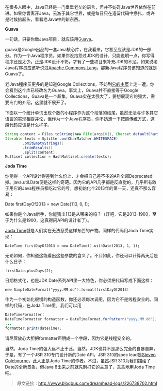 在很多人眼中，Java已经是一门垂垂老矣的语言，但并不妨碍Java世界依然在前进。如果你曾离开Java，云游于其它世界，或是每日只在遗留代码中挣扎，或许是时候抬起头，看看老Java中的新东西。

**Guava**

一句话，只要你做Java项目，就应该用[Guava](https://code.google.com/p/guava-libraries/)。

guava是Google出品的一套Java核心库，在我看来，它甚至应该是JDK的一部分。作为一个Java程序员，如果你没抱怨过JDK的设计，只能说明一点，你写得程序还是太少。正是JDK设计不彰，才有了一些项目来补充JDK的不足。如果说老Java程序员应该听说过[Apache Commons Lang](http://commons.apache.org/lang/)，那新Java程序员该知道的就是Guava了。

老Java程序员更多的是知道Google Collections，不妨到[它的主页](http://code.google.com/p/google-collections/)上走一遭，你会看到这个库已经改名为Guava。事实上，Guava并不直接等于Google Collections，Guava是一个超集。Guava实在太强大了，要想展现它的强大，需要专门的介绍，这里就不展开了。

下面以一个统计单词出现个数的小程序作为这个段落的结尾，虽然无法与许多其它语言的实现相提并论，但作为一个Java程序员，你不妨想一下按照传统方式，这段代码应该是什么样子。

```java
String content = Files.toString(new File(args[0]), Charset.defaultCharset());
Iterable texts = Splitter.on(CharMatcher.WHITESPACE)
        .omitEmptyStrings()
        .trimResults()
        .split(content);
Multiset collection = HashMultiset.create(texts);
```

**Joda Time**

你觉得一个API设计得差到什么份上，才会把自己差不多的API全部Deprecated掉。java.util.Date便是这样的奇葩。因为它的API几乎都是反直觉的，几乎所有敢于用它的Java程序员都吃过它的亏。想初始化个2013年的第一天，还真不那么容易：

  Date firstDayOf2013 = new Date(113, 0, 1);

如果你是个Java新手，你能猜出113是从哪来的吗？（好吧，它是2013-1900，至于为什么是1900，这真得问API的设计者了）。

[Joda Time](http://joda-time.sourceforge.net/)就是人们实在无法忍受这样东西的产物。同样的代码用Joda Time实现：

`DateTime firstDayOf2013 = new DateTime().withDate(2013, 1, 1);`

无论如何，你知道这能看出这些参数的含义了。不只如此，你还可以计算两天后是什么日子：

`firstDate.plusDays(2);`

日期格式化，也是JDK Date系列API里一大特色，你必须把代码写成下面这样：

`new SimpleDateFormat("yyyy.MM.dd").format(firstDayOf2013)`

作为一个初始化很慢的构造函数，你还必须每次调用，因为它不是线程安全的。同样的代码，在Joda Time里，我们可以用

```java
DateTimeFormatter：
DateTimeFormatter formatter = DateTimeFormat.forPattern("yyyy.MM.dd");
...
formatter.print(dateTime);
```

请尽管放心大胆把formatter声明成一个字段，因为它是线程安全的。

当然，Joda Time的强大远不止于此。当然，JDK也并不是那么完全的自暴自弃，于是，有了一个JSR 310专门设计新的Date API。JSR 310的spec lead是[Steven Colebourne](http://www.blogger.com/profile/01454237967846880639)，此人正是Joda Time的作者。不过，虽然JSR 310为我们描绘了Date的全新景象，但Java 8出来之前就先别打它的主意了，乖乖地用Joda Time吧。

> 原文链接：http://www.blogbus.com/dreamhead-logs/226738702.html